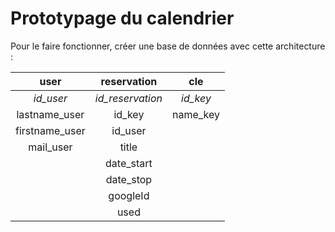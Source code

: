 # Prototypage du calendrier 

Pour le faire fonctionner, créer une base de données avec cette architecture :

|user|reservation|cle|
|:--:|:--:|:-----:|
| _id_user_| _id_reservation_|_id_key_|
|lastname_user| id_key|name_key|
|firstname_user| id_user ||
|mail_user|title||
||date_start||
||date_stop||
||googleId||
||used||
